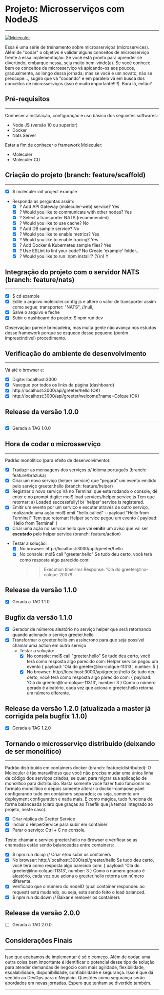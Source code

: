 # Projeto: Microsserviços com NodeJS 
---
[![Moleculer](https://badgen.net/badge/Powered%20by/Moleculer/0e83cd)](https://moleculer.services)

Essa é uma série de treinamento sobre microsserviços (microservices). Além de "codar" o objetivo é validar alguns conceitos de microsserviço frente à essa implementação. Se você está pronto para aprender se divertindo, embarque nessa, seja muito bem-vindo(a). Se você conhece bem os conceitos de microsserviço vá apicando-os aos poucos, gradualmente, ao longo dessa jornada; mas se você é um novato, não se preocupe..., sugiro que vá "codando" e em paralelo vá em busca dos conceitos de microsserviços (isso é muito importante!!!!).
Bora lá, então?


## Pré-requisitos
---
Conhecer a instalação, configuração e uso básico dos seguintes softwares:
  - Node JS (versão 10 ou superior)
  - Docker
  - Nats Server
  
Estar a fim de conhecer o framework Moleculer:
  - Moleculer
  - Moleculer CLI

## Criação do projeto (branch: feature/scaffold)
---
- [x] $ moleculer init project example
- Responda as perguntas assim:
  - [x] ? Add API Gateway (moleculer-web) service? Yes
  - [x] ? Would you like to communicate with other nodes? Yes
  - [x] ? Select a transporter NATS (recommended)
  - [x] ? Would you like to use cache? No
  - [x] ? Add DB sample service? No
  - [x] ? Would you like to enable metrics? Yes
  - [x] ? Would you like to enable tracing? Yes
  - [x] ? Add Docker & Kubernetes sample files? Yes
  - [x] ? Use ESLint to lint your code? No
    Create 'example' folder...
  - [x] ? Would you like to run 'npm install'? (Y/n) Y

## Integração do projeto com o servidor NATS (branch: feature/nats)
---
- [x] $ cd example
- [x] Edite o arquivo moleculer.config.js e altere o valor de transporter assim como segue: 
  transporter: "NATS", //null, 
- [x] Salve o arquivo e feche
- [x] Subir o dashboard do projeto: $ npm run dev

Observação: parece brincadeira, mas muita gente não avança nos estudos desse framework porque se esquece desse pequeno (porém imprescindível) procedimento.

## Verificação do ambiente de desenvolvimento 
---
Vá até o browser e:
  - [x] Digite: localhost:3000
  - [x] Navegue por todos os links da página (dashboard)
  - [x] http://localhost:3000/api/greeter/hello (OK)
  - [x] http://localhost:3000/api/greeter/welcome?name=Colque (OK)

## Release da versão 1.0.0
---
- [x] Gerada a TAG 1.0.0

## Hora de codar o microsserviço
---
Padrão monolítico (para efeito de desenvolvimento): 
  - [x] Traduzir as mensagens dos serviços p/ idioma português (branch: feature/brazuka)
  - [x] Criar um novo serviço (helper service) que "pegará" um evento emitido pelo serviço greeter.hello (branch: feature/helper)
  - [x] Registrar o novo serviço
    Vá no Terminal que está rodando o console, dê enter e no prompt digite: 
    mol$ load services/helper.service.js
    Tem que retornar: 
    a) Loaded successfully! 
    b) 'helper' service is registered.
  - [x] Emitir um evento por um serviço e escutar através de outro serviço, realizando uma ação
    mol$ emit "hello.called" --payload "Hello from Terminal"
    Tem que retornar:
    Helper service pegou um evento
    { payload: 'Hello from Terminal' }
  - [x] Criar uma ação no service hello que vai **emitir** um aviso que vai ser **escutado** pelo helper service (branch: feature/action)
  - Testar a solução:
    - [x] No browser: http://localhost:3000/api/greeter/hello
    - [x] No console: mol$ call "greeter.hello"
    Se tudo deu certo, você terá como resposta algo parecido com:
      >> Execution time:1ms
      >> Response:
      'Olá do greeter@lnx-colque-20078'

## Release da versão 1.1.0
- [x] Gerada a TAG 1.1.0

## Bugfix da versão 1.1.0
- [x] Gerador de números aleatório no serviço helper que será retornando quando acionado o serviço greeter.hello
- [x] Transformar o greeter.hello em assíncrono para que seja possível chamar uma action em outro serviço
  - Testar a solução:
    - [x] No console: mol$ call "greeter.hello"
    Se tudo deu certo, você terá como resposta algo parecido com:
    Helper service pegou um evento
    { payload: 'Olá do greeter@lnx-colque-11313', number: 5 }
    - [x] No browser: http://localhost:3000/api/greeter/hello
    Se tudo deu certo, você terá como resposta algo parecido com:
    { payload: 'Olá do greeter@lnx-colque-11313', number: 3 }
    Como o número gerado é aleatório, cada vez que aciona o greeter.hello retorna um número diferente.

## Release da versão 1.2.0 (atualizada a master já corrigida pela bugfix 1.1.0)
- [x] Gerada a TAG 1.2.0

## Tornando o microsserviço distribuído (deixando de ser monolítico)
---
Padrão distribuído em containers docker (branch: feature/distributed): 
O Moleculer é tão maravilhoso que vocẽ não precisa mudar uma única linha de código dos serviços criados, se quer, para migrar sua aplicação de monolítico para distribuído. Basta somente você fazer tudo funcionar no formato monolítico e depois somente alterar o docker-compose.yaml configurando tudo em containers separados; ou seja, somente um deployment configuration e nada mais. E como mágica, tudo funciona de forma balanceada (claro que graças ao Traefik que já temos integrado ao projeto, neste caso).
  - [x] Criar réplica do Gretter Service
  - [x] Incluir o HelperService para subir em container
  - [x] Parar o serviço: Ctrl + C no console.

Teste: chamar o serviço greeter.hello no Browser e verificar se as chamadas estão sendo balanceadas entre containers:
  - [x] $ npm run dc:up // Criar e/ou subir os containers
  - [x] No browser: http://localhost:3000/api/greeter/hello
  Se tudo deu certo, você terá como resposta algo parecido com:
  { payload: 'Olá do greeter@lnx-colque-11313', number: 3 }
  Como o número gerado é aleatório, cada vez que aciona o greeter.hello retorna um número diferente.
  - [x] Verificado que o número do nodeID (qual container respondeu ao request) está mudando, ou seja, está sendo feito o load balanced.
  - [x] $ npm run dc:down // Baixar e remover os containers

## Release da versão 2.0.0
- [ ] Gerada a TAG 2.0.0
  
## Considerações Finais
---
Isso que acabamos de implementar é só o começo. Além de codar, uma outra coisa bem importante é identificar o potencial desse tipo de solução para atender demandas de negócio com mais agilidade, flexibilidade, escalabilidade, disponibilidade, confiabilidade e segurança. Isso é que dá sentido ao DevOps para o Negócio. Questões como segurança serão abordados em novas jornadas. Espero que tenham se divertido também. 

---
